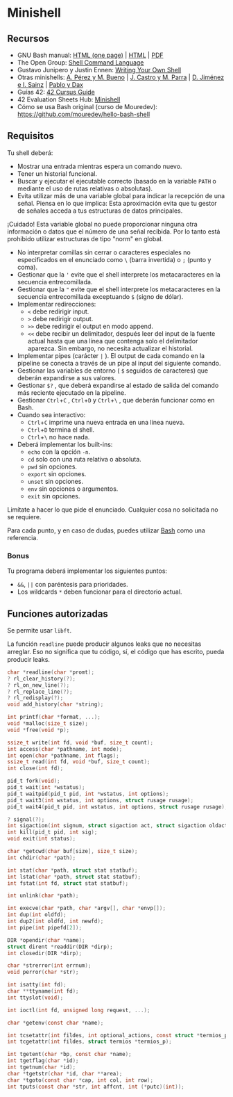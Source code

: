 # Minishell

## Recursos
- GNU Bash manual: [HTML (one page)](https://www.gnu.org/software/bash/manual/bash.html) | [HTML](https://www.gnu.org/software/bash/manual/html_node/index.html) | [PDF](https://www.gnu.org/software/bash/manual/bash.pdf)
- The Open Group: [Shell Command Language](https://pubs.opengroup.org/onlinepubs/9699919799/utilities/V3_chap02.html)
- Gustavo Junipero y Justin Ennen: [Writing Your Own Shell](https://www.cs.purdue.edu/homes/grr/SystemsProgrammingBook/)
- Otras minishells: [A. Pérez y M. Bueno](https://github.com/madebypixel02/minishell) | [J. Castro y M. Parra](https://github.com/lvzrr/minishell) | [D. Jiménez e I. Sainz](https://github.com/BishopVK/minishell) | [Pablo y Dax](https://github.com/Pablosky91/42cursus/tree/main/Rank03/minishell)
- Guías 42: [42 Cursus Guide](https://42-cursus.gitbook.io/guide/3-rank-03/minishell)
- 42 Evaluation Sheets Hub: [Minishell](https://42sheets.eina.cc/Cursus/Minishell/)
- Cómo se usa Bash original (curso de Mouredev): https://github.com/mouredev/hello-bash-shell

## Requisitos

Tu shell deberá:
- Mostrar una entrada mientras espera un comando nuevo.
- Tener un historial funcional.
- Buscar y ejecutar el ejecutable correcto (basado en la variable `PATH` o mediante el uso de rutas relativas o absolutas).
- Evita utilizar más de una variable global para indicar la recepción de una señal. Piensa en lo que implica: Esta aproximación evita que tu gestor de señales acceda a tus estructuras de datos principales.

¡Cuidado! Esta variable global no puede proporcionar ninguna otra información o datos que el número de una señal recibida. Por lo tanto está prohibido utilizar estructuras de tipo "norm" en global.

- No interpretar comillas sin cerrar o caracteres especiales no especificados en el enunciado como `\` (barra invertida) o `;` (punto y coma).
- Gestionar que la `'` evite que el shell interprete los metacaracteres en la secuencia entrecomillada.
- Gestionar que la `"` evite que el shell interprete los metacaracteres en la secuencia entrecomillada exceptuando `$` (signo de dólar).
- Implementar redirecciones:
  - `<` debe redirigir input.
  - `>` debe redirigir output.
  - `>>` debe redirigir el output en modo append.
  - `<<` debe recibir un delimitador, después leer del input de la fuente actual hasta que una línea que contenga solo el delimitador aparezca. Sin embargo, no necesita actualizar el historial.
- Implementar pipes (carácter `|` ). El output de cada comando en la pipeline se conecta a través de un pipe al input del siguiente comando.
- Gestionar las variables de entorno ( `$` seguidos de caracteres) que deberán expandirse a sus valores.
- Gestionar `$?` , que deberá expandirse al estado de salida del comando más reciente ejecutado en la pipeline.
- Gestionar `Ctrl`+`C` , `Ctrl`+`D` y `Ctrl`+`\` , que deberán funcionar como en Bash.
- Cuando sea interactivo:
  - `Ctrl`+`C` imprime una nueva entrada en una línea nueva.
  - `Ctrl`+`D` termina el shell.
  - `Ctrl`+`\` no hace nada.
- Deberá implementar los built-ins:
  - `echo` con la opción `-n`.
  - `cd` solo con una ruta relativa o absoluta.
  - `pwd` sin opciones.
  - `export` sin opciones.
  - `unset` sin opciones.
  - `env` sin opciones o argumentos.
  - `exit` sin opciones.

Limítate a hacer lo que pide el enunciado. Cualquier cosa no solicitada no se requiere.

Para cada punto, y en caso de dudas, puedes utilizar [Bash](https://www.gnu.org/savannah-checkouts/gnu/bash/manual/) como una referencia.

### Bonus

Tu programa deberá implementar los siguientes puntos:

- `&&`, `||` con paréntesis para prioridades.
- Los wildcards `*` deben funcionar para el directorio actual.

## Funciones autorizadas

Se permite usar `libft`.

La función `readline` puede producir algunos leaks que no necesitas arreglar. Eso no signiﬁca que tu código, sí, el código que has escrito, pueda producir leaks.

```c
char *readline(char *promt);
? rl_clear_history(?);
? rl_on_new_line(?);
? rl_replace_line(?);
? rl_redisplay(?);
void add_history(char *string);

int printf(char *format, ...);
void *malloc(size_t size);
void *free(void *p);

ssize_t write(int fd, void *buf, size_t count);
int access(char *pathname, int mode);
int open(char *pathname, int flags);
ssize_t read(int fd, void *buf, size_t count);
int close(int fd);

pid_t fork(void);
pid_t wait(int *wstatus);
pid_t waitpid(pid_t pid, int *wstatus, int options);
pid_t wait3(int wstatus, int options, struct rusage rusage);
pid_t wait4(pid_t pid, int wstatus, int options, struct rusage rusage);

? signal(?);
int sigaction(int signum, struct sigaction act, struct sigaction oldact);
int kill(pid_t pid, int sig);
void exit(int status);

char *getcwd(char buf[size], size_t size);
int chdir(char *path);

int stat(char *path, struct stat statbuf);
int lstat(char *path, struct stat statbuf);
int fstat(int fd, struct stat statbuf);

int unlink(char *path);

int execve(char *path, char *argv[], char *envp[]);
int dup(int oldfd);
int dup2(int oldfd, int newfd);
int pipe(int pipefd[2]);

DIR *opendir(char *name);
struct dirent *readdir(DIR *dirp);
int closedir(DIR *dirp);

char *strerror(int errnum);
void perror(char *str);

int isatty(int fd);
char **ttyname(int fd);
int ttyslot(void);

int ioctl(int fd, unsigned long request, ...);

char *getenv(const char *name);

int tcsetattr(int fildes, int optional_actions, const struct *termios_p);
int tcgetattr(int fildes, struct termios *termios_p);

int tgetent(char *bp, const char *name);
int tgetflag(char *id);
int tgetnum(char *id);
char *tgetstr(char *id, char **area);
char *tgoto(const char *cap, int col, int row);
int tputs(const char *str, int affcnt, int (*putc)(int));
```
